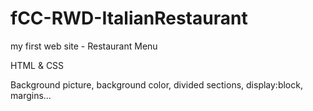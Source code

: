 # fCC-RWD-ItalianRestaurant
my first web site - Restaurant Menu

HTML & CSS

Background picture, background color, divided sections, display:block, margins...
